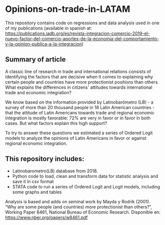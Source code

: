 # Opinions-on-trade-in-LATAM

This repository contains code on regressions and data analysis used in one of my publications (available in spanish at: https://publications.iadb.org/es/revista-integracion-comercio-2019-el-nuevo-factor-del-comercio-aportes-de-la-economia-del-comportamiento-y-la-opinion-publica-a-la-integracion)

## Summary of article
A classic line of research in trade and international relations consists of identifying the factors that are decisive when it comes to explaining why certain people and countries
have more protectionist positions than others. What explains the differences in citizens' attitudes towards international trade and economic integration?

We know based on the information provided by Latinobarómetro (LB) - a survey of more than 20 thousand people in 18 Latin American countries - that the attitude of Latin Americans 
towards trade and regional economic integration is mostly favorable: 72% are very in favor or in favor in both cases. But what factors explain this high support? 

To try to answer these questions we estimated a series of Ordered Logit models to analyze the opinions of Latin Americans in favor or against regional economic integration. 

## This repository includes:
- Latinobarometro(LB) database from 2018.
- Python code to load, clean and transform data for statistic analysis and save it in csv format
- STATA code to run a series of Ordered Logit and Logit models, including some graphs and tables 

Analysis is based and adds on seminal work by Mayda y Rodrik (2001). “Why are some people (and countries) more protectionist than others?”, Working Paper 8461, National Bureau of 
Economic Research. Disponible en: https://www.nber.org/papers/w8461.pdf
